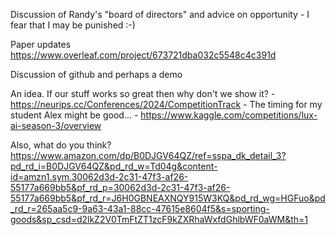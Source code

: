 Discussion of Randy's "board of directors" and advice on opportunity
    - I fear that I may be punished :-)

Paper updates https://www.overleaf.com/project/673721dba032c5548c4c391d

Discussion of github and perhaps a demo

An idea.  If our stuff works so great then why don't we show it?
    - https://neurips.cc/Conferences/2024/CompetitionTrack
    - The timing for my student Alex might be good...
    - https://www.kaggle.com/competitions/lux-ai-season-3/overview

Also, what do you think?
    https://www.amazon.com/dp/B0DJGV64QZ/ref=sspa_dk_detail_3?pd_rd_i=B0DJGV64QZ&pd_rd_w=Td04g&content-id=amzn1.sym.30062d3d-2c31-47f3-af26-55177a669bb5&pf_rd_p=30062d3d-2c31-47f3-af26-55177a669bb5&pf_rd_r=J6H0GBNEAXNQY915W3KQ&pd_rd_wg=HGFuo&pd_rd_r=265aa5c9-9a63-43a1-88cc-47615e8604f5&s=sporting-goods&sp_csd=d2lkZ2V0TmFtZT1zcF9kZXRhaWxfdGhlbWF0aWM&th=1
